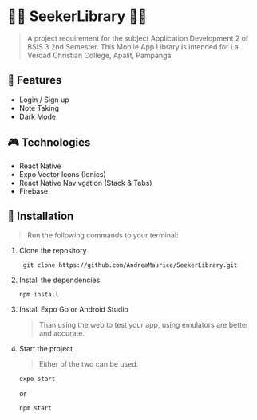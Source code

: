 # 🏴‍☠️ SeekerLibrary 🏴‍☠️
> A project requirement for the subject Application Development 2 of BSIS 3 2nd Semester. This Mobile App Library is intended for La Verdad Christian College, Apalit, Pampanga.

## 🧩 Features
- Login / Sign up
- Note Taking
- Dark Mode

## 🎮 Technologies
- React Native
- Expo Vector Icons (Ionics)
- React Native Navivgation (Stack & Tabs)
- Firebase

## 💉 Installation
> Run the following commands to your terminal:

1. Clone the repository
   ```
    git clone https://github.com/AndreaMaurice/SeekerLibrary.git
   ```
2. Install the dependencies
   ```
   npm install
   ```
3. Install Expo Go or Android Studio
   > Than using the web to test your app, using emulators are better and accurate.

4. Start the project
   > Either of the two can be used.
   ```
   expo start
   ```
   or
   ```
   npm start
   ```
